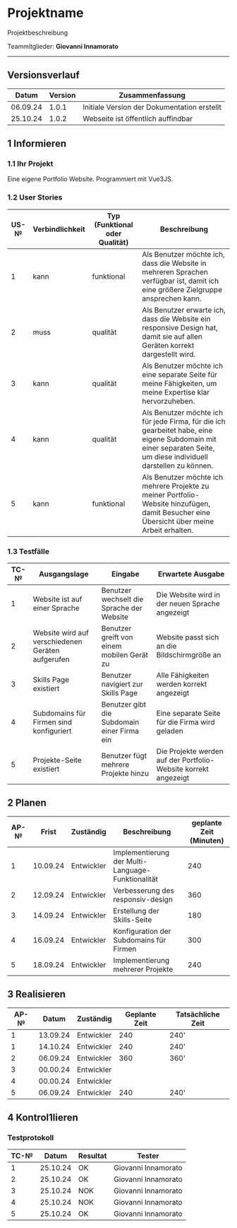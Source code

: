 # Projektname

Projektbeschreibung

Teammitglieder: **Giovanni Innamorato**

---

## Versionsverlauf

| Datum    | Version | Zusammenfassung                             |
| -------- | ------- | ------------------------------------------- |
| 06.09.24 | 1.0.1   | Initiale Version der Dokumentation erstellt |
|25.10.24|1.0.2|Webseite ist öffentlich auffindbar|

## 1 Informieren

### 1.1 Ihr Projekt

Eine eigene Portfolio Website. Programmiert mit Vue3JS.

### 1.2 User Stories

| US-№ | Verbindlichkeit | Typ (Funktional oder Qualität) | Beschreibung                                                                                                                                                     |
| ---- | --------------- | ------------------------------ | ---------------------------------------------------------------------------------------------------------------------------------------------------------------- |
| 1    | kann            | funktional                     | Als Benutzer möchte ich, dass die Website in mehreren Sprachen verfügbar ist, damit ich eine größere Zielgruppe ansprechen kann.                                 |
| 2    | muss            | qualität                       | Als Benutzer erwarte ich, dass die Website ein responsive Design hat, damit sie auf allen Geräten korrekt dargestellt wird.                                      |
| 3    | kann            | qualität                       | Als Benutzer möchte ich eine separate Seite für meine Fähigkeiten, um meine Expertise klar hervorzuheben.                                                        |
| 4    | kann            | qualität                       | Als Benutzer möchte ich für jede Firma, für die ich gearbeitet habe, eine eigene Subdomain mit einer separaten Seite, um diese individuell darstellen zu können. |
| 5    | kann            | funktional                     | Als Benutzer möchte ich mehrere Projekte zu meiner Portfolio-Website hinzufügen, damit Besucher eine Übersicht über meine Arbeit erhalten.                       |

### 1.3 Testfälle

| TC-№ | Ausgangslage                                      | Eingabe                                     | Erwartete Ausgabe                                               |
| ---- | ------------------------------------------------- | ------------------------------------------- | --------------------------------------------------------------- |
| 1    | Website ist auf einer Sprache                     | Benutzer wechselt die Sprache der Website   | Die Website wird in der neuen Sprache angezeigt                 |
| 2    | Website wird auf verschiedenen Geräten aufgerufen | Benutzer greift von einem mobilen Gerät zu  | Website passt sich an die Bildschirmgröße an                    |
| 3    | Skills Page existiert                             | Benutzer navigiert zur Skills Page          | Alle Fähigkeiten werden korrekt angezeigt                       |
| 4    | Subdomains für Firmen sind konfiguriert           | Benutzer gibt die Subdomain einer Firma ein | Eine separate Seite für die Firma wird geladen                  |
| 5    | Projekte-Seite existiert                          | Benutzer fügt mehrere Projekte hinzu        | Die Projekte werden auf der Portfolio-Website korrekt angezeigt |

## 2 Planen

| AP-№ | Frist    | Zuständig  | Beschreibung                                      | geplante Zeit (Minuten) |
| ---- | -------- | ---------- | ------------------------------------------------- | ----------------------- |
| 1    | 10.09.24 | Entwickler | Implementierung der Multi-Language-Funktionalität | 240                     |
| 2    | 12.09.24 | Entwickler | Verbesserung des responsiv-design                 | 360                     |
| 3    | 14.09.24 | Entwickler | Erstellung der Skills-Seite                       | 180                     |
| 4    | 16.09.24 | Entwickler | Konfiguration der Subdomains für Firmen           | 300                     |
| 5    | 18.09.24 | Entwickler | Implementierung mehrerer Projekte                 | 240                     |

## 3 Realisieren

| AP-№ | Datum    | Zuständig  | Geplante Zeit | Tatsächliche Zeit |
| ---- | -------- | ---------- | ------------- | ----------------- |
| 1    | 13.09.24 | Entwickler | 240           | 240'              |
| 1    | 14.10.24 | Entwickler | 240           | 240'              |
| 2    | 06.09.24 | Entwickler | 360           | 360'              |
| 3    | 00.00.24   | Entwickler |            |                   |
| 4    | 00.00.24   | Entwickler |            |                   |
| 5    | 06.09.24 | Entwickler | 240           | 240'              |

## 4 Kontrol1lieren

### Testprotokoll

| TC-№ | Datum | Resultat | Tester |
| ---- | ----- | -------- | ------ |
| 1    |25.10.24|OK|Giovanni Innamorato|
| 2    |25.10.24|OK|Giovanni Innamorato|
| 3    |25.10.24|NOK|Giovanni Innamorato|
| 4    |25.10.24|NOK|Giovanni Innamorato|
| 5    |25.10.24|OK|Giovanni Innamorato|


